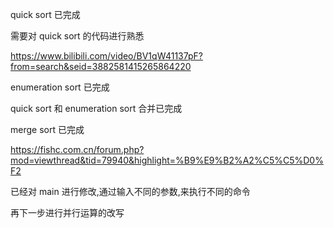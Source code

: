 quick sort 已完成

需要对 quick sort 的代码进行熟悉

https://www.bilibili.com/video/BV1qW41137pF?from=search&seid=3882581415265864220

enumeration sort 已完成

quick sort 和 enumeration sort 合并已完成

merge sort 已完成

https://fishc.com.cn/forum.php?mod=viewthread&tid=79940&highlight=%B9%E9%B2%A2%C5%C5%D0%F2

已经对 main 进行修改,通过输入不同的参数,来执行不同的命令

再下一步进行并行运算的改写
